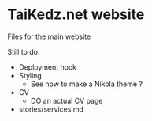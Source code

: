 # TaiKedz.net website

Files for the main website

Still to do:

* Deployment hook
* Styling
	* See how to make a Nikola theme ?
* CV
	* DO an actual CV page
* stories/services.md
